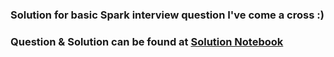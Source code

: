 ### Solution for basic Spark interview question I've come a cross :)
### Question & Solution can be found at [Solution Notebook](interview_question_solution.ipynb)